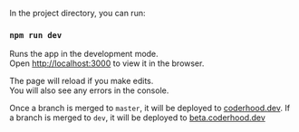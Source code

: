 In the project directory, you can run:

### `npm run dev`

Runs the app in the development mode.<br>
Open [http://localhost:3000](http://localhost:3000) to view it in the browser.

The page will reload if you make edits.<br>
You will also see any errors in the console.

Once a branch is merged to `master`, it will be deployed to [coderhood.dev](https://coderhood.dev).
If a branch is merged to `dev`, it will be deployed to [beta.coderhood.dev](https://beta.coderhood.dev)
